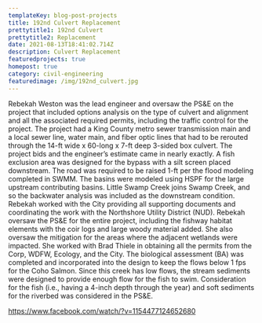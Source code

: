 ```yaml
---
templateKey: blog-post-projects
title: 192nd Culvert Replacement
prettytitle1: 192nd Culvert
prettytitle2: Replacement
date: 2021-08-13T18:41:02.714Z
description: Culvert Replacement
featuredprojects: true
homepost: true
category: civil-engineering
featuredimage: /img/192nd_culvert.jpg
---
```

Rebekah Weston was the lead engineer and oversaw the PS&E on the project that included options analysis on the type of culvert and alignment and all the associated required permits, including the traffic control for the project. The project had a King County metro sewer transmission main and a local sewer line, water main, and fiber optic lines that had to be rerouted through the 14-ft wide x 60-long x 7-ft deep 3-sided box culvert. The project bids and the engineer’s estimate came in nearly exactly. A fish exclusion area was designed for the bypass with a silt screen placed downstream. The road was required to be raised 1-ft per the flood modeling completed in SWMM.   The basins were modeled using HSPF for the large upstream contributing basins. Little Swamp Creek joins Swamp Creek, and so the backwater analysis was included as the downstream condition.  Rebekah worked with the City providing all supporting documents and coordinating the work with the Northshore Utility District (NUD). Rebekah oversaw the PS&E for the entire project, including the fishway habitat elements with the coir logs and large woody material added. She also oversaw the mitigation for the areas where the adjacent wetlands were impacted. She worked with Brad Thiele in obtaining all the permits from the Corp, WDFW, Ecology, and the City. The biological assessment (BA) was completed and incorporated into the design to keep the flows below 1 fps for the Coho Salmon. Since this creek has low flows, the stream sediments were designed to provide enough flow for the fish to swim. Consideration for the fish (i.e., having a 4-inch depth through the year) and soft sediments for the riverbed was considered in the PS&E.

<https://www.facebook.com/watch/?v=1154477124652680>